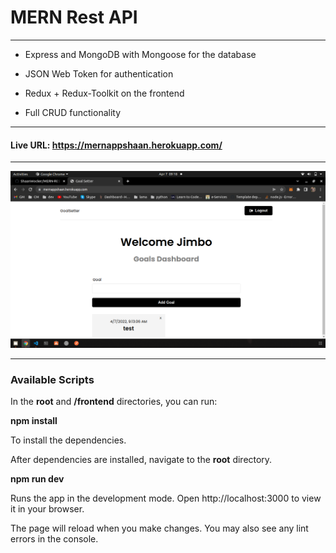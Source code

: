 # MERN Rest API

---

- Express and MongoDB with Mongoose for the database

- JSON Web Token for authentication

- Redux + Redux-Toolkit on the frontend

- Full CRUD functionality

---

#### Live URL: https://mernappshaan.herokuapp.com/

---

![alt text](https://github.com/ShaanWocker/MERN-REST-API/blob/main/assets/Screenshot.png?raw=true)

---

### Available Scripts

In the **root** and **/frontend** directories, you can run:

**npm install**

To install the dependencies.

After dependencies are installed, navigate to the **root** directory.

**npm run dev**

Runs the app in the development mode.
Open http://localhost:3000 to view it in your browser.

The page will reload when you make changes.
You may also see any lint errors in the console.
